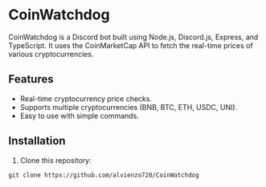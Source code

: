 # CoinWatchdog

CoinWatchdog is a Discord bot built using Node.js, Discord.js, Express, and TypeScript. It uses the CoinMarketCap API to fetch the real-time prices of various cryptocurrencies.

## Features

- Real-time cryptocurrency price checks.
- Supports multiple cryptocurrencies (BNB, BTC, ETH, USDC, UNI).
- Easy to use with simple commands.

## Installation

1. Clone this repository:
```shell
git clone https://github.com/alvienzo720/CoinWatchdog
